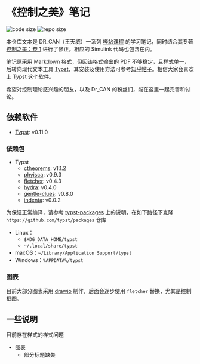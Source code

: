 # 《控制之美》笔记

![code size](https://img.shields.io/github/languages/code-size/ivaquero/book-control.svg)
![repo size](https://img.shields.io/github/repo-size/ivaquero/book-control.svg)

本仓库文本是 DR_CAN（王天威）一系列 [哔站课程](https://space.bilibili.com/230105574/channel/series) 的学习笔记，同时结合其专著 [控制之美：卷 1](https://book.douban.com/subject/35934779/) 进行了修正。相应的 Simulink 代码也包含在内。

笔记原采用 Markdown 格式，但因该格式输出的 PDF 不够稳定，且样式单一，后转向现代文本工具 [Typst](https://github.com/typst/typst)，其安装及使用方法可参考[知乎帖子](https://zhuanlan.zhihu.com/p/642509853)。相信大家会喜欢上 Typst 这个软件。

希望对控制理论感兴趣的朋友，以及 Dr_CAN 的粉丝们，能在这里一起完善和讨论。

## 依赖软件

- [Typst](https://github.com/typst/typst): v0.11.0

### 依赖包

- Typst
  - [ctheorems](https://github.com/sahasatvik/typst-theorems): v1.1.2
  - [phyisca](https://github.com/leedehai/typst-physics): v0.9.3
  - [fletcher](https://github.com/Jollywatt/typst-fletcher): v0.4.3
  - [hydra](https://github.com/tingerrr/hydra): v0.4.0
  - [gentle-clues](https://github.com/jomaway/typst-gentle-clues): v0.8.0
  - [indenta](https://github.com/flaribbit/indenta): v0.0.2

为保证正常编译，请参考 [typst-packages](https://github.com/typst/packages) 上的说明，在如下路径下克隆 `https://github.com/typst/packages` 仓库

- Linux：
  - `$XDG_DATA_HOME/typst`
  - `~/.local/share/typst`
- macOS：`~/Library/Application Support/typst`
- Windows：`%APPDATA%/typst`

### 图表

目前大部分图表采用 [drawio](https://github.com/jgraph/drawio) 制作，后面会逐步使用 `fletcher` 替换，尤其是控制框图。

## 一些说明

目前存在样式的样式问题

- 图表
  - 部分标题缺失
